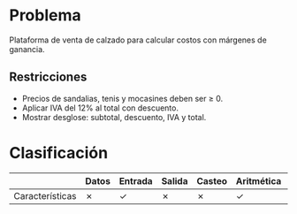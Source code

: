 # Problema

Plataforma de venta de calzado para calcular costos con márgenes de ganancia.

## Restricciones

- Precios de sandalias, tenis y mocasines deben ser ≥ 0.
- Aplicar IVA del 12% al total con descuento.
- Mostrar desglose: subtotal, descuento, IVA y total.

# Clasificación
|  | Datos | Entrada | Salida | Casteo | Aritmética | Relacionales | Lógicos | Condicionales | Ciclo | Matrices | Funciones |
|----------|-------|---------|--------|--------|------------|--------------|---------|---------------|-------|----------|-------------|
| Características | ✗ | ✓ | ✗ | ✗ | ✓ | ✗ | ✗ | ✗ | ✗ | ✗ | ✗ |
